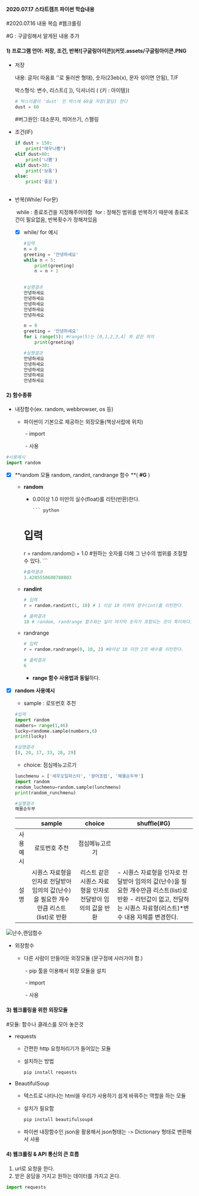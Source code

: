 #### 2020.07.17 스타트캠프 파이썬 학습내용

#2020.07.16 내용 복습 #웹크롤링

#G : 구글링해서 알게된 내용 추가

#### 1) 프로그램 언어: 저장, 조건, 반복![구글링아이콘](커밋.assets/구글링아이콘.PNG

* 저장

  내용: 글자( 따옴표 ''로 둘러싼 형태), 숫자(23eb(x), 문자 섞이면 안됨), T/F

  박스형식: 변수, 리스트([ ]), 딕셔너리 ( {키 : 아이템})
  
  ``` python
  # 박스이름이 'dust' 인 박스에 60을 저장(할당) 한다
  dust = 60
  
  ```
  
  #버그원인: 대소문자, 띄어쓰기, 스펠링

- 조건(IF)

  ``` python
  if dust > 150:
      print("매우나쁨")
  elif dust>80:
      print('나쁨')  
  elif dust>30:
      print('보통')
  else:
      print('좋음')
      
  ```

  

- 반복(While/ For문)

  ​	while :  종료조건을 지정해주어야함
  ​	for : 정해진 범위를 반복하기 때문에 종료조건이 필요없음, 반복횟수가 정해져있음

  - [x] while/ for 예시

    ``` python
    #입력
    n = 0
    greeting = '안녕하세요'
    while n < 5:
        print(greeting)
        n = n + 1
       
    ```

    ``` python
    #실행결과
    안녕하세요
    안녕하세요
    안녕하세요
    안녕하세요
    안녕하세요
    ```

    ``` python
    n = 0
    greeting = '안녕하세요'
    for i range(5): #range(5)는 [0,1,2,3,4] 와 같은 의미
        print(greeting)
    ```

    ``` python
    #실행결과
    안녕하세요
    안녕하세요
    안녕하세요
    안녕하세요
    안녕하세요
    ```

    

#### 2) 함수종류

- 내장함수(ex. random, webbrowser, os 등) 

   - 파이썬이 기본으로 제공하는 외장모듈(책상서랍에 위치)

     ​	- import

     ​	- 사용

```python	
#사용예시
import random
```

- [x] **random 모듈 random, randint, randrange 함수 **( **#G** )

  * **random**

    - 0.0이상 1.0 미만의 실수(float)를 리턴(반환)한다.

          ``` python
    # 입력
    r = random.random() + 1.0
    #원하는 숫자를 더해 그 난수의 범위를 조절할 수 있다.
          ```

     ``` python
    #출력결과
    1.4285550600788803 
     ```

  * **randint**

    ``` python
    # 입력
    r = random.randint(1, 10) # 1 이상 10 이하의 정수(int)를 리턴한다.
    ```

    ``` python
    # 출력결과
    10 # random, randrange 함수와는 달리 마지막 숫자가 포함되는 것이 특이하다.
    ```

    

  * randrange

    ``` python
    # 입력
    r = random.randrange(0, 10, 2) #0이상 10 미만 2의 배수를 리턴한다.
    ```

    ``` python
    # 출력결과
    6
    ```

    * **range 함수 사용법과 동일**하다.

- [x] **random 사용예시**

  * sample : 로또번호 추천

  ``` python
  #입력
  import random
  numbers= range(1,46)
  lucky=randome.sample(numbers,6)
  print(lucky)
  
  ```

  ``` python
  #실행결과
  [8, 20, 17, 33, 28, 29]
  ```

  * choice: 점심메뉴고르기

  ``` python
  lunchmenu = ['새우오일파스타', '광어초밥', '해물순두부']
  import random
  random_luchmenu=random.sample(lunchmenu)
  print(random_runchmenu)
  ```

  ``` python
  #실행결과
  해물순두부
  ```

  

  |          |                            sample                            |                            choice                            | shuffle(#G)                                                  |
  | :------: | :----------------------------------------------------------: | :----------------------------------------------------------: | ------------------------------------------------------------ |
  | 사용예시 |                        로또번호 추천                         |                        점심메뉴고르기                        |                                                              |
  |   설명   | 시퀀스 자료형을 인자로 전달받아 임의의 값(난수)을 필요한 개수만큼 리스트(list)로 반환 | 리스트 같은 시퀀스 자료형을 인자로 전달받아 임의의 값을 반환 | - 시퀀스 자료형을 인자로 전달받아 임의의 값(난수)을 필요한 개수만큼 리스트(list)로 반환                                                                            - 리턴값이 없고, 전달하는 시퀀스 자료형(리스트)*변수 내용 자체를 변경한다. |



![난수,랜덤함수](커밋.assets/난수,랜덤함수.PNG)

- 외장함수

  - 다른 사람이 만들어둔 외장모듈 (문구점에 사러가야 함.)

    ​	- pip 툴을 이용해서 외장 모듈을 설치

    ​	- import

    ​	- 사용

#### 3) 웹크롤링을 위한 외장모듈

 #모듈: 함수나 클래스를 모아 놓은것 

- requests

  - 간편한 http 요청처리기가 들어있는 모듈

  - 설치하는 방법

    ``` python
    pip install requests
    ```

* BeautifulSoup

  - 텍스트로 나타나는 html을 우리가 사용하기 쉽게 바꿔주는 역할을 하는 모듈

  - 설치가 필요함

    ``` python
    pip install beautifulsoup4
    ```

  * 파이썬 내장함수인 json을 활용해서 json형태는 -> Dictionary 형태로 변환해서 사용

#### 4) 웹크롤링 & API 통신의 큰 흐름

1. url로 요청을 한다.
2. 받은 응담을 가지고 원하는 데이터를 가지고 온다.

```python
import requests

```







​		